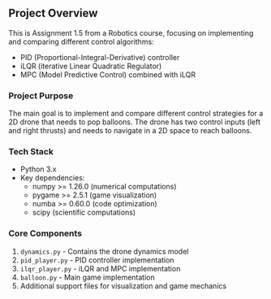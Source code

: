 ## Project Overview

This is Assignment 1.5 from a Robotics course, focusing on implementing and comparing different control algorithms:
- PID (Proportional-Integral-Derivative) controller
- iLQR (iterative Linear Quadratic Regulator)
- MPC (Model Predictive Control) combined with iLQR

### Project Purpose
The main goal is to implement and compare different control strategies for a 2D drone that needs to pop balloons. The drone has two control inputs (left and right thrusts) and needs to navigate in a 2D space to reach balloons.

### Tech Stack
- Python 3.x
- Key dependencies:
  - numpy >= 1.26.0 (numerical computations)
  - pygame >= 2.5.1 (game visualization)
  - numba >= 0.60.0 (code optimization)
  - scipy (scientific computations)

### Core Components
1. `dynamics.py` - Contains the drone dynamics model
2. `pid_player.py` - PID controller implementation
3. `ilqr_player.py` - iLQR and MPC implementation
4. `balloon.py` - Main game implementation
5. Additional support files for visualization and game mechanics